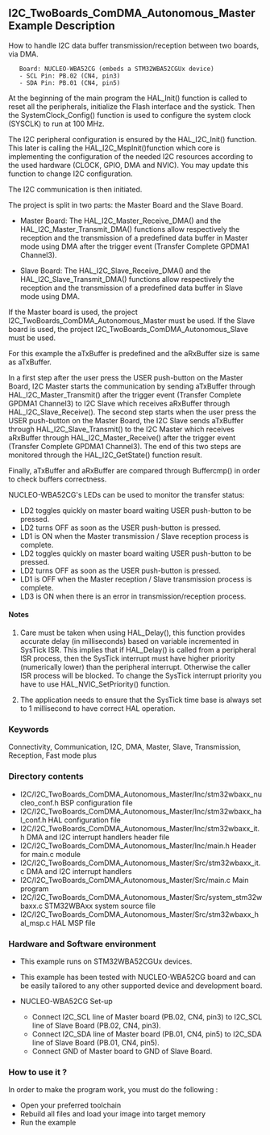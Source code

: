 ## <b>I2C_TwoBoards_ComDMA_Autonomous_Master Example Description</b>

How to handle I2C data buffer transmission/reception between two boards,
via DMA.

       Board: NUCLEO-WBA52CG (embeds a STM32WBA52CGUx device)
       - SCL Pin: PB.02 (CN4, pin3)
       - SDA Pin: PB.01 (CN4, pin5)

At the beginning of the main program the HAL_Init() function is called to reset
all the peripherals, initialize the Flash interface and the systick.
Then the SystemClock_Config() function is used to configure the system
clock (SYSCLK) to run at 100 MHz.

The I2C peripheral configuration is ensured by the HAL_I2C_Init() function.
This later is calling the HAL_I2C_MspInit()function which core is implementing
the configuration of the needed I2C resources according to the used hardware (CLOCK,
GPIO, DMA and NVIC). You may update this function to change I2C configuration.

The I2C communication is then initiated.

The project is split in two parts: the Master Board and the Slave Board.

- Master Board:
  The HAL_I2C_Master_Receive_DMA() and the HAL_I2C_Master_Transmit_DMA() functions
  allow respectively the reception and the transmission of a predefined data buffer
  in Master mode using DMA after the trigger event (Transfer Complete GPDMA1 Channel3).

- Slave Board:
  The HAL_I2C_Slave_Receive_DMA() and the HAL_I2C_Slave_Transmit_DMA() functions
  allow respectively the reception and the transmission of a predefined data buffer
  in Slave mode using DMA.
  
If the Master board is used, the project I2C_TwoBoards_ComDMA_Autonomous_Master must be used.
If the Slave board is used, the project I2C_TwoBoards_ComDMA_Autonomous_Slave must be used.

For this example the aTxBuffer is predefined and the aRxBuffer size is same as aTxBuffer.

In a first step after the user press the USER push-button on the Master Board,
I2C Master starts the communication by sending aTxBuffer through HAL_I2C_Master_Transmit()
after the trigger event (Transfer Complete GPDMA1 Channel3) to I2C Slave which receives
aRxBuffer through HAL_I2C_Slave_Receive(). The second step starts when the user press
the USER push-button on the Master Board, the I2C Slave sends aTxBuffer through
HAL_I2C_Slave_Transmit() to the I2C Master which receives aRxBuffer through
HAL_I2C_Master_Receive() after the trigger event (Transfer Complete GPDMA1 Channel3).
The end of this two steps are monitored through the HAL_I2C_GetState() function
result.

Finally, aTxBuffer and aRxBuffer are compared through Buffercmp() in order to
check buffers correctness.

NUCLEO-WBA52CG's LEDs can be used to monitor the transfer status:

 - LD2 toggles quickly on master board waiting USER push-button to be pressed.
 - LD2 turns OFF as soon as the USER push-button is pressed.
 - LD1 is ON when the Master transmission / Slave reception process is complete.
 - LD2 toggles quickly on master board waiting USER push-button to be pressed.
 - LD2 turns OFF as soon as the USER push-button is pressed.
 - LD1 is OFF when the Master reception / Slave transmission process is complete.
 - LD3 is ON when there is an error in transmission/reception process.

#### <b>Notes</b>

 1. Care must be taken when using HAL_Delay(), this function provides accurate delay (in milliseconds)
    based on variable incremented in SysTick ISR. This implies that if HAL_Delay() is called from
    a peripheral ISR process, then the SysTick interrupt must have higher priority (numerically lower)
    than the peripheral interrupt. Otherwise the caller ISR process will be blocked.
    To change the SysTick interrupt priority you have to use HAL_NVIC_SetPriority() function.

 2. The application needs to ensure that the SysTick time base is always set to 1 millisecond
    to have correct HAL operation.

### <b>Keywords</b>

Connectivity, Communication, I2C, DMA, Master, Slave, Transmission, Reception, Fast mode plus

### <b>Directory contents</b> 

  - I2C/I2C_TwoBoards_ComDMA_Autonomous_Master/Inc/stm32wbaxx_nucleo_conf.h BSP configuration file
  - I2C/I2C_TwoBoards_ComDMA_Autonomous_Master/Inc/stm32wbaxx_hal_conf.h    HAL configuration file
  - I2C/I2C_TwoBoards_ComDMA_Autonomous_Master/Inc/stm32wbaxx_it.h          DMA and I2C interrupt handlers header file
  - I2C/I2C_TwoBoards_ComDMA_Autonomous_Master/Inc/main.h                   Header for main.c module
  - I2C/I2C_TwoBoards_ComDMA_Autonomous_Master/Src/stm32wbaxx_it.c          DMA and I2C interrupt handlers
  - I2C/I2C_TwoBoards_ComDMA_Autonomous_Master/Src/main.c                   Main program
  - I2C/I2C_TwoBoards_ComDMA_Autonomous_Master/Src/system_stm32wbaxx.c      STM32WBAxx system source file
  - I2C/I2C_TwoBoards_ComDMA_Autonomous_Master/Src/stm32wbaxx_hal_msp.c     HAL MSP file

### <b>Hardware and Software environment</b>

  - This example runs on STM32WBA52CGUx devices.

  - This example has been tested with NUCLEO-WBA52CG board and can be
    easily tailored to any other supported device and development board.

  - NUCLEO-WBA52CG Set-up
    - Connect I2C_SCL line of Master board (PB.02, CN4, pin3) to I2C_SCL line of Slave Board (PB.02, CN4, pin3).
    - Connect I2C_SDA line of Master board (PB.01, CN4, pin5) to I2C_SDA line of Slave Board (PB.01, CN4, pin5).
    - Connect GND of Master board to GND of Slave Board.

### <b>How to use it ?</b>

In order to make the program work, you must do the following :

 - Open your preferred toolchain
 - Rebuild all files and load your image into target memory
 - Run the example

